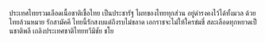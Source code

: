 ประเทศไทยรวมเลือดเนื้อชาติเชื้อไทย
เป็นประชารัฐ ไผทของไทยทุกส่วน
อยู่ดำรงคงไว้ได้ทั้งมวล
ด้วยไทยล้วนหมาย รักสามัคคี
ไทยนี้รักสงบแต่ถึงรบไม่ขลาด
เอกราชจะไม่ให้ใครข่มขี่
สละเลือดทุกหยาดเป็ นชาติพลี
เถลิงประเทศชาติไทยทวีมีชัย ชโย
